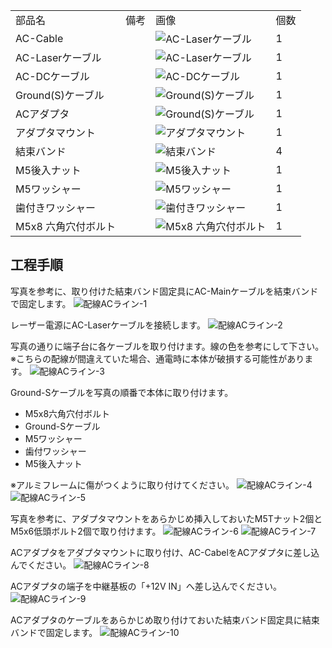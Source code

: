 <table class="packing-list">
    <tbody>
        <tr>
            <td>部品名</td>
            <td>備考</td>
            <td class="packing-img">画像</td>
            <td>個数</td>
        </tr>
        <tr>
            <td>AC-Cable</td>
            <td></td>
            <td><img src="./images/packing/AC-Laser-Cable.jpg" alt="AC-Laserケーブル"></td>
            <td>1</td>
        </tr>
        <tr>
            <td>AC-Laserケーブル</td>
            <td></td>
            <td><img src="./images/packing/062.jpg" alt="AC-Laserケーブル"></td>
            <td>1</td>
        </tr>
        <tr>
            <td>AC-DCケーブル</td>
            <td></td>
            <td><img src="./images/packing/064.jpg" alt="AC-DCケーブル"></td>
            <td>1</td>
        </tr>
        <tr>
            <td>Ground(S)ケーブル</td>
            <td></td>
            <td><img src="./images/packing/082.jpg" alt="Ground(S)ケーブル"></td>
            <td>1</td>
        </tr>
        <tr>
            <td>ACアダプタ</td>
            <td></td>
            <td><img src="./images/packing/AC-Adapter.jpg" alt="Ground(S)ケーブル"></td>
            <td>1</td>
        </tr>
        <tr>
            <td>アダプタマウント</td>
            <td></td>
            <td><img src="./images/packing/アダプターマウント.jpg" alt="アダプタマウント"></td>
            <td>1</td>
        </tr>
        <tr>
            <td>結束バンド</td>
            <td></td>
            <td><img src="./images/packing/038.jpg" alt="結束バンド"></td>
            <td>4</td>
        </tr>
        <tr>
            <td>M5後入ナット</td>
            <td></td>
            <td><img src="./images/packing/091.jpg" alt="M5後入ナット"></td>
            <td>1</td>
        </tr>
        <tr>
            <td>M5ワッシャー</td>
            <td></td>
            <td><img src="./images/packing/117.jpg" alt="M5ワッシャー"></td>
            <td>1</td>
        </tr>
        <tr>
            <td>歯付きワッシャー</td>
            <td></td>
            <td><img src="./images/packing/111.jpg" alt="歯付きワッシャー"></td>
            <td>1</td>
        </tr>
        <tr>
            <td>M5x8 六角穴付ボルト</td>
            <td></td>
            <td><img src="./images/packing/031.jpg" alt="M5x8 六角穴付ボルト"></td>
            <td>1</td>
        </tr>
    </tbody>
</table>

## 工程手順

写真を参考に、取り付けた結束バンド固定具にAC-Mainケーブルを結束バンドで固定します。
<img src="./images/18/001.jpg" alt="配線ACライン-1">

レーザー電源にAC-Laserケーブルを接続します。
<img src="./images/18/002.jpg" alt="配線ACライン-2">

写真の通りに端子台に各ケーブルを取り付けます。線の色を参考にして下さい。
※こちらの配線が間違えていた場合、通電時に本体が破損する可能性があります。
<img src="./images/18/003.jpg" alt="配線ACライン-3">

Ground-Sケーブルを写真の順番で本体に取り付けます。
- M5x8六角穴付ボルト
- Ground-Sケーブル
- M5ワッシャー
- 歯付ワッシャー
- M5後入ナット

※アルミフレームに傷がつくように取り付けてください。
<img src="./images/18/004.jpg" alt="配線ACライン-4">
<img src="./images/18/005.jpg" alt="配線ACライン-5">

写真を参考に、アダプタマウントをあらかじめ挿入しておいたM5Tナット2個とM5x6低頭ボルト2個で取り付けます。
<img src="./images/18/006.jpg" alt="配線ACライン-6">
<img src="./images/18/007.jpg" alt="配線ACライン-7">

ACアダプタをアダプタマウントに取り付け、AC-CabelをACアダプタに差し込んでください。
<img src="./images/18/008.jpg" alt="配線ACライン-8">

ACアダプタの端子を中継基板の「+12V IN」へ差し込んでください。
<img src="./images/18/009.jpg" alt="配線ACライン-9">

ACアダプタのケーブルをあらかじめ取り付けておいた結束バンド固定具に結束バンドで固定します。
<img src="./images/18/010.jpg" alt="配線ACライン-10">
